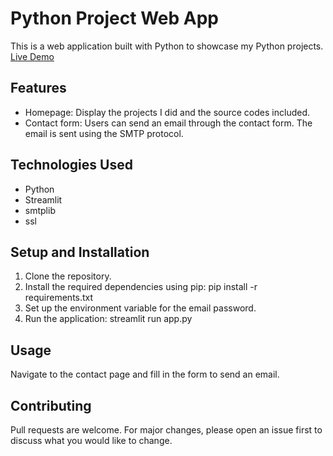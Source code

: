 # Python Project Web App

This is a web application built with Python to showcase my Python projects.
[Live Demo](https://phucleit96.streamlit.app)
## Features
- Homepage: Display the projects I did and the source codes included.
- Contact form: Users can send an email through the contact form. The email is sent using the SMTP protocol.

## Technologies Used

- Python
- Streamlit
- smtplib
- ssl

## Setup and Installation

1. Clone the repository.
2. Install the required dependencies using pip: pip install -r requirements.txt
3. Set up the environment variable for the email password.
4. Run the application: streamlit run app.py
## Usage

Navigate to the contact page and fill in the form to send an email.

## Contributing

Pull requests are welcome. For major changes, please open an issue first to discuss what you would like to change.

